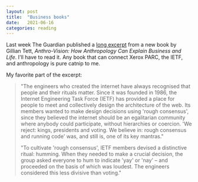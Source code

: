 ```yaml
---
layout: post
title:  "Business books"
date:   2021-06-16
categories: reading
---
```


Last week The Guardian published a [long excerpt](https://www.theguardian.com/science/2021/jun/03/the-empty-office-what-we-lose-when-we-work-from-home) from a new book by Gillian Tett, _Anthro-Vision: How Anthropology Can Explain Business and Life_. I'll have to read it. Any book that can connect Xerox PARC, the IETF, and anthropology is pure catnip to me.

My favorite part of the excerpt:

> "The engineers who created the internet have always recognised that people and their rituals matter. Since it was founded in 1986, the Internet Engineering Task Force (IETF) has provided a place for people to meet and collectively design the architecture of the web. Its members wanted to make design decisions using 'rough consensus', since they believed the internet should be an egalitarian community where anybody could participate, without hierarchies or coercion. 'We reject: kings, presidents and voting. We believe in: rough consensus and running code' was, and still is, one of its key mantras."
>
> "To cultivate 'rough consensus', IETF members devised a distinctive ritual: humming. When they needed to make a crucial decision, the group asked everyone to hum to indicate 'yay' or 'nay' – and proceeded on the basis of which was loudest. The engineers considered this less divisive than voting."

